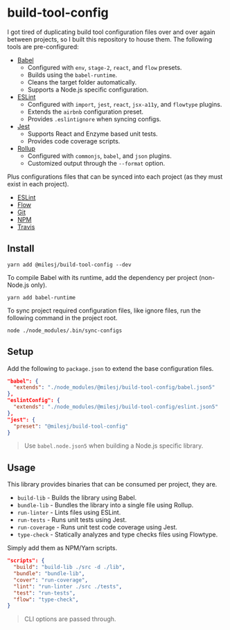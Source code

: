 # build-tool-config

I got tired of duplicating build tool configuration files over and over again between projects,
so I built this repository to house them. The following tools are pre-configured:

* [Babel](https://github.com/milesj/build-tool-config/blob/master/babel.json5)
  * Configured with `env`, `stage-2`, `react`, and `flow` presets.
  * Builds using the `babel-runtime`.
  * Cleans the target folder automatically.
  * Supports a Node.js specific configuration.
* [ESLint](https://github.com/milesj/build-tool-config/blob/master/eslint.json5)
  * Configured with `import`, `jest`, `react`, `jsx-a11y`, and `flowtype` plugins.
  * Extends the `airbnb` configuration preset.
  * Provides `.eslintignore` when syncing configs.
* [Jest](https://github.com/milesj/build-tool-config/blob/master/jest.json)
  * Supports React and Enzyme based unit tests.
  * Provides code coverage scripts.
* [Rollup](https://github.com/milesj/build-tool-config/blob/master/rollup.js)
  * Configured with `commonjs`, `babel`, and `json` plugins.
  * Customized output through the `--format` option.

Plus configurations files that can be synced into each project (as they must exist in each project).

* [ESLint](https://github.com/milesj/build-tool-config/blob/master/res/eslintignore)
* [Flow](https://github.com/milesj/build-tool-config/blob/master/res/flowconfig)
* [Git](https://github.com/milesj/build-tool-config/blob/master/res/gitignore)
* [NPM](https://github.com/milesj/build-tool-config/blob/master/res/npmignore)
* [Travis](https://github.com/milesj/build-tool-config/blob/master/res/travis.yml)

## Install

```
yarn add @milesj/build-tool-config --dev
```

To compile Babel with its runtime, add the dependency per project (non-Node.js only).

```
yarn add babel-runtime
```

To sync project required configuration files, like ignore files,
run the following command in the project root.

```
node ./node_modules/.bin/sync-configs
```

## Setup

Add the following to `package.json` to extend the base configuration files.

```json
"babel": {
  "extends": "./node_modules/@milesj/build-tool-config/babel.json5"
},
"eslintConfig": {
  "extends": "./node_modules/@milesj/build-tool-config/eslint.json5"
},
"jest": {
  "preset": "@milesj/build-tool-config"
}
```

> Use `babel.node.json5` when building a Node.js specific library.

## Usage

This library provides binaries that can be consumed per project, they are.

* `build-lib` - Builds the library using Babel.
* `bundle-lib` - Bundles the library into a single file using Rollup.
* `run-linter` - Lints files using ESLint.
* `run-tests` - Runs unit tests using Jest.
* `run-coverage` - Runs unit test code coverage using Jest.
* `type-check` - Statically analyzes and type checks files using Flowtype.

Simply add them as NPM/Yarn scripts.

```json
"scripts": {
  "build": "build-lib ./src -d ./lib",
  "bundle": "bundle-lib",
  "cover": "run-coverage",
  "lint": "run-linter ./src ./tests",
  "test": "run-tests",
  "flow": "type-check",
}
```

> CLI options are passed through.
